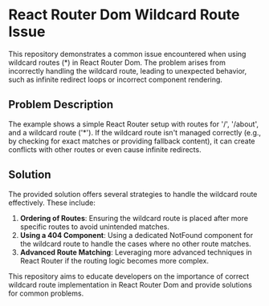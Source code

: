 # React Router Dom Wildcard Route Issue

This repository demonstrates a common issue encountered when using wildcard routes (*) in React Router Dom.  The problem arises from incorrectly handling the wildcard route, leading to unexpected behavior, such as infinite redirect loops or incorrect component rendering.

## Problem Description
The example shows a simple React Router setup with routes for '/', '/about', and a wildcard route ('*'). If the wildcard route isn't managed correctly (e.g., by checking for exact matches or providing fallback content), it can create conflicts with other routes or even cause infinite redirects.

## Solution
The provided solution offers several strategies to handle the wildcard route effectively. These include:

1. **Ordering of Routes**: Ensuring the wildcard route is placed after more specific routes to avoid unintended matches.
2. **Using a 404 Component**: Using a dedicated NotFound component for the wildcard route to handle the cases where no other route matches.
3. **Advanced Route Matching**: Leveraging more advanced techniques in React Router if the routing logic becomes more complex.

This repository aims to educate developers on the importance of correct wildcard route implementation in React Router Dom and provide solutions for common problems.